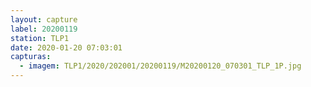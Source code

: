 ```yaml
---
layout: capture
label: 20200119
station: TLP1
date: 2020-01-20 07:03:01
capturas:
  - imagem: TLP1/2020/202001/20200119/M20200120_070301_TLP_1P.jpg
---
```

